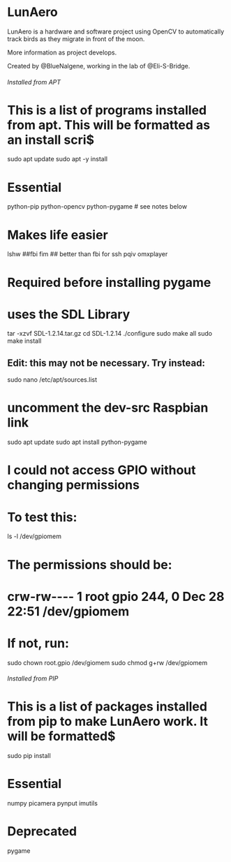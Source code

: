 # LunAero
LunAero is a hardware and software project using OpenCV to automatically track birds as they migrate in front of the moon.

More information as project develops.

Created by @BlueNalgene, working in the lab of @Eli-S-Bridge.

###### Installed from APT
# This is a list of programs installed from apt.  This will be formatted as an install scri$
sudo apt update
sudo apt -y install

# Essential
python-pip
python-opencv
python-pygame # see notes below

# Makes life easier
lshw
##fbi
fim ## better than fbi for ssh
pqiv
omxplayer

# Required before installing pygame
# uses the SDL Library
tar -xzvf SDL-1.2.14.tar.gz
cd SDL-1.2.14
./configure
sudo make all
sudo make install
## Edit: this may not be necessary.  Try instead:
sudo nano /etc/apt/sources.list
# uncomment the dev-src Raspbian link
sudo apt update
sudo apt install python-pygame

# I could not access GPIO without changing permissions
# To test this:
ls -l /dev/gpiomem
# The permissions should be:
# crw-rw---- 1 root gpio 244, 0 Dec 28 22:51 /dev/gpiomem
# If not, run:
sudo chown root.gpio /dev/giomem
sudo chmod g+rw /dev/gpiomem



###### Installed from PIP
# This is a list of packages installed from pip to make LunAero work.  It will be formatted$
sudo pip install

# Essential
numpy
picamera
pynput
imutils

# Deprecated
pygame

